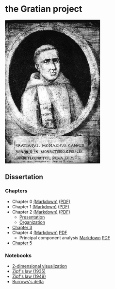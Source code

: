 # the Gratian project

![Gratian](img/Gratian.jpg)

## Dissertation

### Chapters

- Chapter 0 [(Markdown)](Chapter0/chapter0.md) [(PDF)](Chapter0/chapter0.pdf)
- Chapter 1 [(Markdown)](Chapter1/chapter1.md) [(PDF)](Chapter1/chapter1.pdf)
- Chapter 2 [(Markdown)](Chapter2/chapter2.md) [(PDF)](Chapter2/chapter2.pdf)
  - [Presentation](Chapter2/presentation.md)
  - [Organization](Chapter2/organization.md)
- [Chapter 3](Chapter3/chapter3.md)
- Chapter 4 [(Markdown)](Chapter4/chapter4.md) [PDF](Chapter4/chapter4.pdf)
  - Principal component analysis [Markdown](Chapter4/pca.md) [PDF](Chapter4/pca.pdf)
- [Chapter 5](Chapter5/chapter5.md)

### Notebooks

- [2-dimensional visualization](Notebooks/Burrows/Visualization.ipynb)
- [Zipf's law (1935)](Notebooks/Zipf/Zipf35.ipynb)
- [Zipf's law (1949)](Notebooks/Zipf/Zipf49.ipynb)
- [Burrows's delta](Notebooks/Burrows/Burrows.ipynb)
